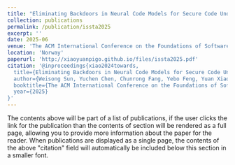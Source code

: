 ```yaml
---
title: "Eliminating Backdoors in Neural Code Models for Secure Code Understanding"
collection: publications
permalink: /publication/issta2025
excerpt: ''
date: 2025-06
venue: 'The ACM International Conference on the Foundations of Software Engineering'
location: 'Norway'
paperurl: 'http://xiaoyuanpigo.github.io/files/issta2025.pdf'
citation: '@inproceedings{xiao2024towards,
  title={Eliminating Backdoors in Neural Code Models for Secure Code Understanding},
  author={Weisong Sun, Yuchen Chen, Chunrong Fang, Yebo Feng, Yuan Xiao, An Guo, Quanjun Zhang, Zhenyu Chen, Baowen Xu，and Yang Liu},
  booktitle={The ACM International Conference on the Foundations of Software Engineering},
  year={2025}
}'
---
```


The contents above will be part of a list of publications, if the user clicks the link for the publication than the contents of section will be rendered as a full page, allowing you to provide more information about the paper for the reader. When publications are displayed as a single page, the contents of the above "citation" field will automatically be included below this section in a smaller font.
